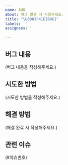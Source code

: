 ```yaml
---
name: BUG
about: 버그 발생 시 사용하세요.
title: "\U0001F41E[BUG]"
labels: ''
assignees: ''

---
```


## 버그 내용
(버그 내용을 작성해주세요.)

## 시도한 방법
(시도한 방법을 작성해주세요.)

## 해결 방법
(해결 완료 시 작성해주세요.)

## 관련 이슈
(#이슈번호)
